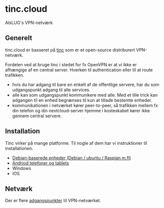 # tinc.cloud
AlsLUG's VPN-netværk

## Generelt
tinc.cloud er basseret på [tinc](https://www.tinc-vpn.org/) som er et open-source distriburert VPN-netværk.

Fordelen ved at bruge tinc i stedet for fx OpenVPN er at vi ikke er afhængige af en central server. Hverken til authentication eller til at route trafikken.

- hvis du har adgang til bare en enkelt af de offentlige servere, har du som udgangspunkt adgang til alle services.
- alle kan som udgangspunkt kommunikere med alle. Med et lille trick kan adgangen til en enhed begrænses til kun at tillade bestemte enheder.
- kommunikationen i netværket kører peer-to-peer, så trafikken mellem fx din telefon og din nextcloud-server hjemme i kosteskabet kører ikke gennem central servere.

## Installation
Tinc virker på mange platforme. Til nogle af dem har vi instruktioner  til installationen.

* [Debian-baserede enheder (Debian / ubuntu / Raspian m.fl)](install-debian.md)
* [Andriod telefoner og tablets](insall-android.md)
* Windows
* IOS

## Netværk
Der er flere [adgangspunkter](network.md) til VPN-netværket.
